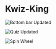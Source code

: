 # Kwiz-King

![Bottom bar Updated](https://user-images.githubusercontent.com/78037912/129003738-f426becc-57e3-458e-be0f-417d57694b1a.gif)

![Quiz Updated](https://user-images.githubusercontent.com/78037912/129004205-9707de76-7ba2-4f1d-ad8d-a694a4c77705.gif)

![Spin Wheel](https://user-images.githubusercontent.com/78037912/129005177-7e52f943-1cdf-4073-9404-f63e9ce3b41c.gif)
